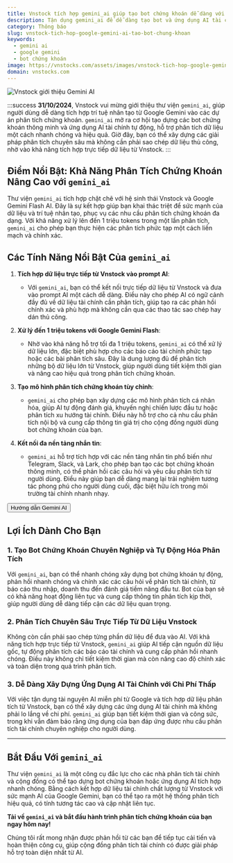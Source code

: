```yaml
---
title: Vnstock tích hợp gemini_ai giúp tạo bot chứng khoán dễ dàng với Google AI
description: Tận dụng gemini_ai để dễ dàng tạo bot và ứng dụng AI tài chính. Tích hợp Google AI và Vnstock giúp phân tích dữ liệu chuyên sâu, phản hồi tự động và nhanh chóng.
category: Thông báo
slug: vnstock-tich-hop-google-gemini-ai-tao-bot-chung-khoan
keywords:
  - gemini ai
  - google gemini
  - bot chứng khoán
image: https://vnstocks.com/assets/images/vnstock-tich-hop-google-gemini-ai-phan-tich-chung-khoan-python-38cac02fa6e01ce02f39bd5d5a36635e.png
domain: vnstocks.com
---
```



![Vnstock giới thiệu Gemini AI](https://vnstocks.com/assets/images/vnstock-tich-hop-google-gemini-ai-phan-tich-chung-khoan-python-38cac02fa6e01ce02f39bd5d5a36635e.png)

:::success
**31/10/2024**, Vnstock vui mừng giới thiệu thư viện `gemini_ai`, giúp người dùng dễ dàng tích hợp trí tuệ nhân tạo từ Google Gemini vào các dự án phân tích chứng khoán. `gemini_ai` mở ra cơ hội tạo dựng các bot chứng khoán thông minh và ứng dụng AI tài chính tự động, hỗ trợ phân tích dữ liệu một cách nhanh chóng và hiệu quả. Giờ đây, bạn có thể xây dựng các giải pháp phân tích chuyên sâu mà không cần phải sao chép dữ liệu thủ công, nhờ vào khả năng tích hợp trực tiếp dữ liệu từ Vnstock.
:::

## Điểm Nổi Bật: Khả Năng Phân Tích Chứng Khoán Nâng Cao với `gemini_ai`

Thư viện `gemini_ai` tích hợp chặt chẽ với hệ sinh thái Vnstock và Google Gemini Flash AI. Đây là sự kết hợp giúp bạn khai thác triệt để sức mạnh của dữ liệu và trí tuệ nhân tạo, phục vụ các nhu cầu phân tích chứng khoán đa dạng. Với khả năng xử lý lên đến 1 triệu tokens trong một lần phân tích, `gemini_ai` cho phép bạn thực hiện các phân tích phức tạp một cách liền mạch và chính xác.

## Các Tính Năng Nổi Bật Của `gemini_ai`

<!-- truncate -->

1. **Tích hợp dữ liệu trực tiếp từ Vnstock vào prompt AI**:

    - Với `gemini_ai`, bạn có thể kết nối trực tiếp dữ liệu từ Vnstock và đưa vào prompt AI một cách dễ dàng. Điều này cho phép AI có ngữ cảnh đầy đủ về dữ liệu tài chính cần phân tích, giúp tạo ra các phản hồi chính xác và phù hợp mà không cần qua các thao tác sao chép hay dán thủ công.
    
1. **Xử lý đến 1 triệu tokens với Google Gemini Flash**:
    
    - Nhờ vào khả năng hỗ trợ tối đa 1 triệu tokens, `gemini_ai` có thể xử lý dữ liệu lớn, đặc biệt phù hợp cho các báo cáo tài chính phức tạp hoặc các bài phân tích sâu. Đây là dung lượng đủ để phân tích những bộ dữ liệu lớn từ Vnstock, giúp người dùng tiết kiệm thời gian và nâng cao hiệu quả trong phân tích chứng khoán.
    
1. **Tạo mô hình phân tích chứng khoán tùy chỉnh**:
    
    - `gemini_ai` cho phép bạn xây dựng các mô hình phân tích cá nhân hóa, giúp AI tự động đánh giá, khuyến nghị chiến lược đầu tư hoặc phân tích xu hướng tài chính. Điều này hỗ trợ cho cả nhu cầu phân tích nội bộ và cung cấp thông tin giá trị cho cộng đồng người dùng bot chứng khoán của bạn.
    
1. **Kết nối đa nền tảng nhắn tin**:
    
    - `gemini_ai` hỗ trợ tích hợp với các nền tảng nhắn tin phổ biến như Telegram, Slack, và Lark, cho phép bạn tạo các bot chứng khoán thông minh, có thể phản hồi các câu hỏi và yêu cầu phân tích từ người dùng. Điều này giúp bạn dễ dàng mang lại trải nghiệm tương tác phong phú cho người dùng cuối, đặc biệt hữu ích trong môi trường tài chính nhanh nhạy.

<div style={{display: 'flex', justifyContent: 'center', gap: '20px'}}>
  <a href="https://vnstocks.com/docs/huong-dan/dung-google-gemini-ai-phan-tich-du-lieu-chung-khoan-vnstock">
    <button class="buttonPrimary" type="button">Hướng dẫn Gemini AI</button>
  </a>
</div>

## Lợi Ích Dành Cho Bạn

### 1. Tạo Bot Chứng Khoán Chuyên Nghiệp và Tự Động Hóa Phân Tích

Với `gemini_ai`, bạn có thể nhanh chóng xây dựng bot chứng khoán tự động, phản hồi nhanh chóng và chính xác các câu hỏi về phân tích tài chính, từ báo cáo thu nhập, doanh thu đến đánh giá tiềm năng đầu tư. Bot của bạn sẽ có khả năng hoạt động liên tục và cung cấp thông tin phân tích kịp thời, giúp người dùng dễ dàng tiếp cận các dữ liệu quan trọng.

### 2. Phân Tích Chuyên Sâu Trực Tiếp Từ Dữ Liệu Vnstock

Không còn cần phải sao chép từng phần dữ liệu để đưa vào AI. Với khả năng tích hợp trực tiếp từ Vnstock, `gemini_ai` giúp AI tiếp cận nguồn dữ liệu gốc, tự động phân tích các báo cáo tài chính và cung cấp phản hồi nhanh chóng. Điều này không chỉ tiết kiệm thời gian mà còn nâng cao độ chính xác và toàn diện trong quá trình phân tích.

### 3. Dễ Dàng Xây Dựng Ứng Dụng AI Tài Chính với Chi Phí Thấp

Với việc tận dụng tài nguyên AI miễn phí từ Google và tích hợp dữ liệu phân tích từ Vnstock, bạn có thể xây dựng các ứng dụng AI tài chính mà không phải lo lắng về chi phí. `gemini_ai` giúp bạn tiết kiệm thời gian và công sức, trong khi vẫn đảm bảo rằng ứng dụng của bạn đáp ứng được nhu cầu phân tích tài chính chuyên nghiệp cho người dùng.

---

## Bắt Đầu Với `gemini_ai`

Thư viện `gemini_ai` là một công cụ đắc lực cho các nhà phân tích tài chính và cộng đồng có thể tạo dựng bot chứng khoán hoặc ứng dụng AI tích hợp nhanh chóng. Bằng cách kết hợp dữ liệu tài chính chất lượng từ Vnstock với sức mạnh AI của Google Gemini, bạn có thể tạo ra một hệ thống phân tích hiệu quả, có tính tương tác cao và cập nhật liên tục.

**Tải về `gemini_ai` và bắt đầu hành trình phân tích chứng khoán của bạn ngay hôm nay!**

Chúng tôi rất mong nhận được phản hồi từ các bạn để tiếp tục cải tiến và hoàn thiện công cụ, giúp cộng đồng phân tích tài chính có được giải pháp hỗ trợ toàn diện nhất từ AI.
